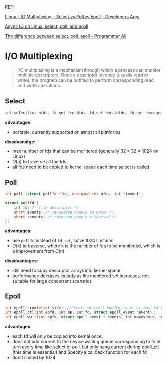 REF: 

[Linux – IO Multiplexing – Select vs Poll vs Epoll – Developers Area](https://devarea.com/linux-io-multiplexing-select-vs-poll-vs-epoll/#.Yb5wDmf7RPY)

[Async IO on Linux: select, poll, and epoll](https://jvns.ca/blog/2017/06/03/async-io-on-linux--select--poll--and-epoll/)

[The difference between select, poll, epoll - Programmer All](https://programmerall.com/article/444944828/)



# I/O Multiplexing

> I/O multiplexing is a mechanism through which a process can monitor multiple descriptors. Once a descriptor is ready (usually read or write), the program can be notified to perform corresponding read and write operations.

## Select

```c
int select(int nfds, fd_set *readfds, fd_set *writefds, fd_set *exceptfds, struct timeval *timeout);
```

**advantages:**

- portable, currently supported on almost all platforms

**disadvanatge:** 

- max number of fds that can be monitered (generally $32*32=1024$ on Linux)
- $O(n)$ to traverse all the fds
- all fds need to be copied to kernel space each time select is called

## Poll

```c
int poll (struct pollfd *fds, unsigned int nfds, int timeout);

struct pollfd {
    int fd; /* file descriptor */
    short events; /* requested events to watch */
    short revents; /* returned events witnessed */
};
```

**advantages:**

- use `pollfd` instead of `fd_set`, solve 1024 limitaion
- $O(k)$ to traverse, where k is the number of fds to be moniteded, which is a improvement from $O(n)$

**disadvantages:**

- still need to copy descriptor arrays into kernel space
- performance decrases linearly as the monitered set increases, not suitable for large concurrent scenarios

## Epoll

```c
int epoll_create(int size)；//Create an epoll handle, size is used to tell the kernel how large the total number of monitors is
int epoll_ctl(int epfd, int op, int fd, struct epoll_event *event)；
int epoll_wait(int epfd, struct epoll_event * events, int maxevents, int timeout);
```

**advantages:**

- each fd will only be copied into kernal once.
- does not add current to the device waiting queue corresponding to fd in turn every time like select or poll, but only hang current during epoll_ctl (this time is essential) and Specify a callback function for each fd
- don't limited by 1024